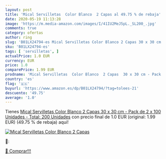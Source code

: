 ```yaml
---
layout: post
title: 'Mical Servilletas  Color Blanco  2 Capas al 49.75 % de rebaja'
date: 2020-05-19 11:13:28
image: 'https://m.media-amazon.com/images/I/41IU2MeJ5pL._SL200_.jpg'
comments: true
category: ofertas
author: ring
slug: 'B01LX24794-es Mical Servilletas Color Blanco 2 Capas 30 x 30 cm - Pack...'
sku: 'B01LX24794-es'
tags: [ 'servilletas', ]
actualPrice: 1.0 EUR
currency: EUR
price: 1.0
comparePrice: 1.99 EUR
prodname: 'Mical Servilletas  Color Blanco  2 Capas  30 x 30 cm - Pack de 2 x 100 Unidades - Total: 200 Unidades'
country: 'es'
flag: '🇪🇸'
buyurl: 'https://www.amazon.es/dp/B01LX24794/?tag=tolees-21'
descuento: '49.75'
average: '1.0'
---
```


Tienes [Mical Servilletas  Color Blanco  2 Capas  30 x 30 cm - Pack de 2 x 100 Unidades - Total: 200 Unidades](https://www.amazon.es/dp/B01LX24794/?tag=tolees-21) con precio final de  1.0 EUR (original: 1.99 EUR) (49.75 %  de rebaja) aqui!

[![Mical Servilletas  Color Blanco  2 Capas](https://m.media-amazon.com/images/I/41IU2MeJ5pL._SL200_.jpg)](https://www.amazon.es/dp/B01LX24794/?tag=tolees-21)

🔎:


[🛒 Comprar!!!](https://www.amazon.es/dp/B01LX24794/?tag=tolees-21)
